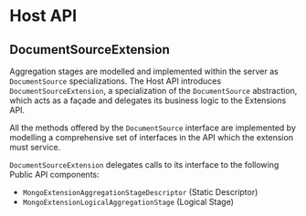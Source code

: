 # Host API

## DocumentSourceExtension

Aggregation stages are modelled and implemented within the server as `DocumentSource`
specializations. The Host API introduces `DocumentSourceExtension`, a specialization of the
`DocumentSource` abstraction, which acts as a façade and delegates its business logic to the
Extensions API.

All the methods offered by the `DocumentSource` interface are implemented by modelling a
comprehensive set of interfaces in the API which the extension must service.

`DocumentSourceExtension` delegates calls to its interface to the following Public API components:

- `MongoExtensionAggregationStageDescriptor` (Static Descriptor)
- `MongoExtensionLogicalAggregationStage` (Logical Stage)
